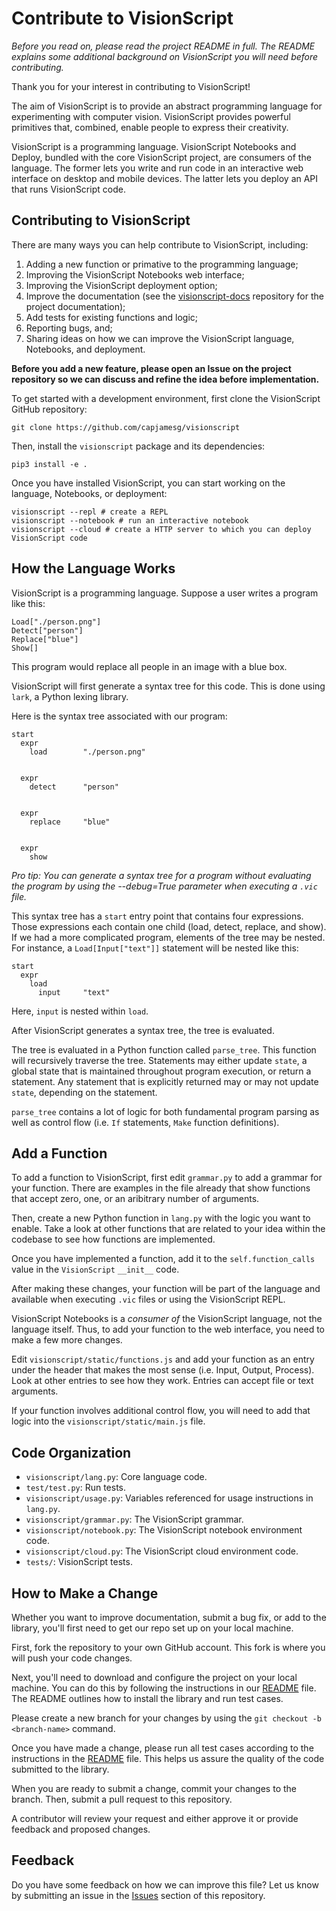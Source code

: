 # Contribute to VisionScript

*Before you read on, please read the project README in full. The README explains some additional background on VisionScript you will need before contributing.*

Thank you for your interest in contributing to VisionScript!

The aim of VisionScript is to provide an abstract programming language for experimenting with computer vision. VisionScript provides powerful primitives that, combined, enable people to express their creativity.

VisionScript is a programming language. VisionScript Notebooks and Deploy, bundled with the core VisionScript project, are consumers of the language. The former lets you write and run code in an interactive web interface on desktop and mobile devices. The latter lets you deploy an API that runs VisionScript code.

## Contributing to VisionScript

There are many ways you can help contribute to VisionScript, including:

1. Adding a new function or primative to the programming language;
2. Improving the VisionScript Notebooks web interface;
3. Improving the VisionScript deployment option;
4. Improve the documentation (see the [visionscript-docs](https://github.com/capjamesg/visionscript) repository for the project documentation);
5. Add tests for existing functions and logic;
6. Reporting bugs, and;
7. Sharing ideas on how we can improve the VisionScript language, Notebooks, and deployment.

**Before you add a new feature, please open an Issue on the project repository so we can discuss and refine the idea before implementation.**

To get started with a development environment, first clone the VisionScript GitHub repository:

```
git clone https://github.com/capjamesg/visionscript
```

Then, install the `visionscript` package and its dependencies:

```
pip3 install -e .
```

Once you have installed VisionScript, you can start working on the language, Notebooks, or deployment:

```
visionscript --repl # create a REPL
visionscript --notebook # run an interactive notebook
visionscript --cloud # create a HTTP server to which you can deploy VisionScript code
```

## How the Language Works

VisionScript is a programming language. Suppose a user writes a program like this:

```
Load["./person.png"]
Detect["person"]
Replace["blue"]
Show[]
```

This program would replace all people in an image with a blue box.

VisionScript will first generate a syntax tree for this code. This is done using `lark`, a Python lexing library.

Here is the syntax tree associated with our program:

```
start
  expr
    load        "./person.png"
  

  expr
    detect      "person"
  

  expr
    replace     "blue"
  

  expr
    show
```

*Pro tip: You can generate a syntax tree for a program without evaluating the program by using the --debug=True parameter when executing a `.vic` file.*

This syntax tree has a `start` entry point that contains four expressions. Those expressions each contain one child (load, detect, replace, and show). If we had a more complicated program, elements of the tree may be nested. For instance, a `Load[Input["text"]]` statement will be nested like this:

```
start
  expr
    load
      input     "text"
```

Here, `input` is nested within `load`.

After VisionScript generates a syntax tree, the tree is evaluated.

The tree is evaluated in a Python function called `parse_tree`. This function will recursively traverse the tree. Statements may either update `state`, a global state that is maintained throughout program execution, or return a statement. Any statement that is explicitly returned may or may not update `state`, depending on the statement.

`parse_tree` contains a lot of logic for both fundamental program parsing as well as control flow (i.e. `If` statements, `Make` function definitions).

## Add a Function

To add a function to VisionScript, first edit `grammar.py` to add a grammar for your function. There are examples in the file already that show functions that accept zero, one, or an aribitrary number of arguments.

Then, create a new Python function in `lang.py` with the logic you want to enable. Take a look at other functions that are related to your idea within the codebase to see how functions are implemented.

Once you have implemented a function, add it to the `self.function_calls` value in the `VisionScript` `__init__` code.

After making these changes, your function will be part of the language and available when executing `.vic` files or using the VisionScript REPL.

VisionScript Notebooks is a _consumer of_ the VisionScript language, not the language itself. Thus, to add your function to the web interface, you need to make a few more changes.

Edit `visionscript/static/functions.js` and add your function as an entry under the header that makes the most sense (i.e. Input, Output, Process). Look at other entries to see how they work. Entries can accept file or text arguments.

If your function involves additional control flow, you will need to add that logic into the `visionscript/static/main.js` file.

## Code Organization

- `visionscript/lang.py`: Core language code.
- `test/test.py`: Run tests.
- `visionscript/usage.py`: Variables referenced for usage instructions in `lang.py`.
- `visionscript/grammar.py`: The VisionScript grammar.
- `visionscript/notebook.py`: The VisionScript notebook environment code.
- `visionscript/cloud.py`: The VisionScript cloud environment code.
- `tests/`: VisionScript tests.

## How to Make a Change

Whether you want to improve documentation, submit a bug fix, or add to the library, you'll first need to get our repo set up on your local machine.

First, fork the repository to your own GitHub account. This fork is where you will push your code changes.

Next, you'll need to download and configure the project on your local machine. You can do this by following the instructions in our [README](README.md) file. The README outlines how to install the library and run test cases.

Please create a new branch for your changes by using the `git checkout -b <branch-name>` command.

Once you have made a change, please run all test cases according to the instructions in the [README](README.md) file. This helps us assure the quality of the code submitted to the library.

When you are ready to submit a change, commit your changes to the branch. Then, submit a pull request to this repository.

A contributor will review your request and either approve it or provide feedback and proposed changes.

## Feedback

Do you have some feedback on how we can improve this file? Let us know by submitting an issue in the [Issues](https://github.com/capjamesg/visionscript/issues) section of this repository.
